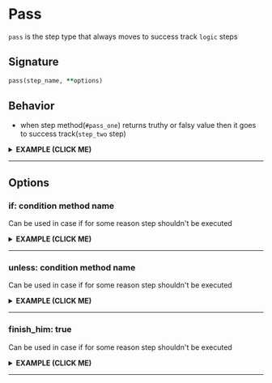 <script src="https://cdnjs.cloudflare.com/ajax/libs/mermaid/8.0.0/mermaid.min.js"></script>

# Pass

`pass` is the step type that always moves to success track `logic` steps

## Signature

```ruby
pass(step_name, **options)
```

## Behavior

 - when step method(`#pass_one`) returns truthy or falsy value then it goes to success track(`step_two` step)

<details><summary><b>EXAMPLE (CLICK ME)</b></summary>
<p>

  ```ruby
    require 'decouplio'

    class SomeAction < Decouplio::Action
      logic do
        pass :pass_one
        step :step_two
        fail :fail_one
      end

      def pass_one(param_for_pass:, **)
        ctx[:pass_one] = param_for_pass
      end

      def step_two(**)
        ctx[:step_two] = 'Success'
      end

      def fail_one(**)
        ctx[:fail_one] = 'Failure'
      end
    end

    pass_success = SomeAction.call(param_for_pass: true)
    pass_failure = SomeAction.call(param_for_pass: false)

    pass_success # =>
    # Result: success

    # Railway Flow:
    #   pass_one -> step_two

    # Context:
    #   {:param_for_pass=>true, :pass_one=>true, :step_two=>"Success"}

    # Errors:
    #   {}

    pass_failure # =>
    # Result: success

    # Railway Flow:
    #   pass_one -> step_two

    # Context:
    #   {:param_for_pass=>false, :pass_one=>false, :step_two=>"Success"}

    # Errors:
    #   {}
  ```

  ```mermaid
    flowchart LR
        1(start)-->2(pass_one success);
        1(start)-->3(pass_one failure);
        2(pass_one success)-->|success track|4(step_two);
        3(pass_one failure)-->|success track|4(step_two);
        4(step_two)-->|success track|5(finish_success)
  ```

</p>
</details>

***

## Options

### if: condition method name
Can be used in case if for some reason step shouldn't be executed

<details><summary><b>EXAMPLE (CLICK ME)</b></summary>
<p>

  ```ruby
    require 'decouplio'

    class SomeActionIfCondition < Decouplio::Action
      logic do
        step :step_one
        pass :pass_one, if: :some_condition?
        step :step_two
      end

      def step_one(**)
        ctx[:step_one] = 'Success'
      end

      def pass_one(**)
        ctx[:pass_one] = 'Success'
      end

      def step_two(**)
        ctx[:step_two] = 'Success'
      end

      def some_condition?(condition_param:, **)
        condition_param
      end
    end

    condition_positive = SomeActionIfCondition.call(condition_param: true)
    condition_negative = SomeActionIfCondition.call(condition_param: false)

    condition_positive # =>
    # Result: success

    # Railway Flow:
    #   step_one -> pass_one -> step_two

    # Context:
    #   {:condition_param=>true, :step_one=>"Success", :pass_one=>"Success", :step_two=>"Success"}

    # Errors:
    #   {}


    condition_negative # =>
    # Result: success

    # Railway Flow:
    #   step_one -> step_two

    # Context:
    #   {:condition_param=>false, :step_one=>"Success", :step_two=>"Success"}

    # Errors:
    #   {}
  ```

  ```mermaid
  flowchart LR
      1(start)-->2(step_one);
      2(step_one)-->|condition positive|3(pass_one);
      3(pass_one)-->|success track|4(step_two);
      2(step_one)-->|condition negative|4(step_two);
      4(step_two)-->|success track|5(finish_success);
  ```
</p>
</details>

***

### unless: condition method name
Can be used in case if for some reason step shouldn't be executed

<details><summary><b>EXAMPLE (CLICK ME)</b></summary>
<p>

  ```ruby
    require 'decouplio'

    class SomeActionUnlessCondition < Decouplio::Action
      logic do
        step :step_one
        pass :pass_one, unless: :some_condition?
        step :step_two
      end

      def step_one(**)
        ctx[:step_one] = 'Success'
      end

      def pass_one(**)
        ctx[:pass_one] = 'Success'
      end

      def step_two(**)
        ctx[:step_two] = 'Success'
      end

      def some_condition?(condition_param:, **)
        condition_param
      end
    end

    condition_positive = SomeActionUnlessCondition.call(condition_param: false)
    condition_negative = SomeActionUnlessCondition.call(condition_param: true)

    condition_positive # =>
    # Result: success

    # Railway Flow:
    #   step_one -> pass_one -> step_two

    # Context:
    #   {:condition_param=>false, :step_one=>"Success", :pass_one=>"Success", :step_two=>"Success"}

    # Errors:
    #   {}

    condition_negative # =>
    # Result: success

    # Railway Flow:
    #   step_one -> step_two

    # Context:
    #   {:condition_param=>true, :step_one=>"Success", :step_two=>"Success"}

    # Errors:
    #   {}
  ```

  ```mermaid
  flowchart LR
      1(start)-->2(step_one);
      2(step_one)-->|condition positive|3(pass_one);
      3(pass_one)-->|success track|4(step_two);
      2(step_one)-->|condition negative|4(step_two);
      4(step_two)-->|success track|5(finish_success);
  ```
</p>
</details>

***

### finish_him: true

Can be used in case if for some reason step shouldn't be executed

<details><summary><b>EXAMPLE (CLICK ME)</b></summary>
<p>

  ```ruby
    require 'decouplio'

    class SomeActionFinishHim < Decouplio::Action
      logic do
        step :step_one, on_success: :step_two, on_failure: :pass_one
        pass :pass_one, finish_him: true
        step :step_two
        step :step_three
      end

      def step_one(param_for_step:, **)
        ctx[:step_one] = param_for_step
      end

      def pass_one(**)
        ctx[:pass_one] = 'Success'
      end

      def step_two(**)
        ctx[:step_two] = 'Success'
      end

      def step_three(**)
        ctx[:step_three] = 'Success'
      end
    end

    success_track = SomeActionFinishHim.call(param_for_step: true)
    failure_track = SomeActionFinishHim.call(param_for_step: false)

    success_track # =>
    # Result: success

    # Railway Flow:
    #   step_one -> step_two -> step_three

    # Context:
    #   {:param_for_step=>true, :step_one=>true, :step_two=>"Success", :step_three=>"Success"}

    # Errors:
    #   {}

    failure_track # =>
    # Result: success

    # Railway Flow:
    #   step_one -> pass_one

    # Context:
    #   {:param_for_step=>false, :step_one=>false, :pass_one=>"Success"}

    # Errors:
    #   {}
  ```

  ```mermaid
  flowchart LR
      1(start)-->2(step_one);
      2(step_one)-->|success track|3(step_two);
      3(step_two)-->|success track|4(step_three);
      2(step_one)-->|failure track|5(pass_one);
      4(step_three)-->|success track|6(finish success);
      5(pass_one)-->|success track|6(finish success);
  ```
</p>
</details>

***
